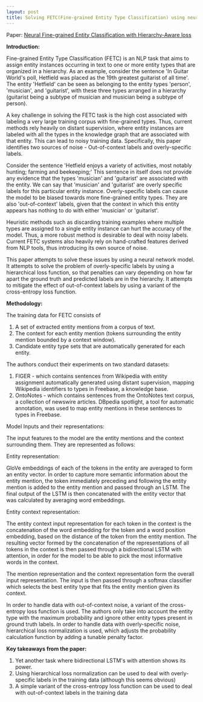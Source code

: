 ```yaml
---
layout: post
title: Solving FETC(Fine-grained Entity Type Classification) using neural networks
---
```


Paper: [Neural Fine-grained Entity Classification with Hierarchy-Aware loss](http://aclweb.org/anthology/N18-1002)

**Introduction:**

Fine-grained Entity Type Classification (FETC) is an NLP task that aims to assign entity instances occurring in text to one or more entity types that are organized in a hierarchy.
As an example, consider the sentence 'In Guitar World's poll, Hetfield was placed as the 19th greatest guitarist of all time'.
The entity 'Hetfield' can be seen as belonging to the entity types 'person', 'musician', and 'guitarist', with these three types arranged in a hierarchy (guitarist being a subtype of musician and musician being a subtype of person).

A key challenge in solving the FETC task is the high cost associated with labeling a very large training corpus with fine-grained types. Thus, current methods rely heavily on distant supervision, where entity instances are labeled with all the types in the knowledge graph that are associated with that entity. This can lead to noisy training data. Specifically, this paper identifies two sources of noise - Out-of-context labels and overly-specific labels.

Consider the sentence 'Hetfield enjoys a variety of activities, most notably hunting; farming and beekeeping;'
This sentence in itself does not provide any evidence that the types 'musician' and 'guitarist' are associated with the entity. We can say that 'musician' and 'guitarist' are overly specific labels for this particular entity instance. Overly-specific labels can cause the model to be biased towards more fine-grained entity types. They are also 'out-of-context' labels, given that the context in which this entity appears has nothing to do with either 'musician' or 'guitarist'.

Heuristic methods such as discarding training examples where multiple types are assigned to a single entity instance can hurt the accuracy of the model. Thus, a more robust method is desirable to deal with noisy labels. Current FETC systems also heavily rely on hand-crafted features derived from NLP tools, thus introducing its own source of noise. 

This paper attempts to solve these issues by using a neural network model. It attempts to solve the problem of overly-specific labels by using a hierarchical loss function,
so that penalties can vary depending on how far apart the ground truth and predicted labels are in the hierarchy.
It attempts to mitigate the effect of out-of-context labels by using a variant of the cross-entropy loss function.

**Methodology:**

The training data for FETC consists of 
1. A set of extracted entity mentions from a corpus of text.
2. The context for each entity mention (tokens surrounding the entity mention bounded by a context window).
3. Candidate entity type sets that are automatically generated for each entity.

The authors conduct their experiments on two standard datasets:

1. FIGER - which contains sentences from Wikipedia with entity assignment automatically generated using distant supervision, mapping Wikipedia identifiers to types in Freebase, 
a knowledge base.
2. OntoNotes - which contains sentences from the OntoNotes text corpus, a collection of newswire articles. DBpedia spotlight, a tool for automatic annotation, was used to map entity mentions in these sentences to types in Freebase.

Model Inputs and their representations:

The input features to the model are the entity mentions and the context surrounding them. 
They are represented as follows:

Entity representation: 

GloVe embeddings of each of the tokens in the entity are averaged to form an entity vector. In order to capture more semantic information about the entity mention,
the token immediately preceding and following the entity mention is added to the entity mention and passed through an LSTM. The final output of the LSTM is then concatenated with the entity vector that was calculated by averaging word embeddings. 

Entity context representation:

The entity context input representation for each token in the context is the concatenation of the word embedding for the token and a word position embedding, based on the distance of the token from the entity mention. The resulting vector formed by the concatenation of the representations of all tokens in the context is then passed through a bidirectional LSTM with attention, in order for the model to be able to pick the most informative words in the context.

The mention representation and the context representation form the overall input representation. The input is then passed through a softmax classifier which selects the best entity type that fits the entity mention given its context.

In order to handle data with out-of-context noise, a variant of the cross-entropy loss function is used. The authors only take into account the entity type with the maximum probability and ignore other entity types present in ground truth labels.
In order to handle data with overly-specific noise, hierarchical loss normalization is used, which adjusts the probability calculation function by adding a tunable penalty factor.

**Key takeaways from the paper:**
1. Yet another task where bidirectional LSTM's with attention shows its power.
2. Using hierarchical loss normalization can be used to deal with overly-specific labels in the training data (although this seems obvious)
3. A simple variant of the cross-entropy loss function can be used to deal with out-of-context labels in the training data
